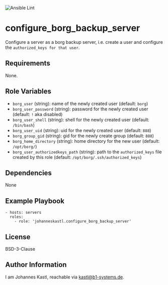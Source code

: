 ![Ansible Lint](https://github.com/johanneskastl/ansible-role-configure_borg_backup_server/workflows/Ansible%20Lint/badge.svg)

configure_borg_backup_server
=========

Configure a server as a borg backup server, i.e. create a user and configure the `authorized_keys for that user`.

Requirements
------------

None.

Role Variables
--------------

- `borg_user` (string): name of the newly created user (default: `borg`)
- `borg_user_password` (string): password for the newly created user (default: `!` aka disabled)
- `borg_user_shell` (string): shell for the newly created user (default: `/bin/bash`)
- `borg_user_uid` (string): uid for the newly created user (default: `888`)
- `borg_group_gid` (string): gid for the newly create group (default: `888`)
- `borg_home_directory` (string): home directory for the new user (default: `/opt/borg/`)
- `borg_user_authorizedkeys_path` (string): path to the `authorized_keys` file created by this role (default: `/opt/borg/.ssh/authorized_keys`)

Dependencies
------------

None

Example Playbook
----------------

    - hosts: servers
      roles:
        - role: 'johanneskastl.configure_borg_backup_server'

License
-------

BSD-3-Clause

Author Information
------------------

I am Johannes Kastl, reachable via kastl@b1-systems.de.
